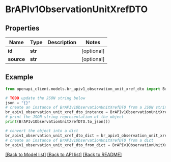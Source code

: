 # BrAPIv1ObservationUnitXrefDTO


## Properties

Name | Type | Description | Notes
------------ | ------------- | ------------- | -------------
**id** | **str** |  | [optional] 
**source** | **str** |  | [optional] 

## Example

```python
from openapi_client.models.br_apiv1_observation_unit_xref_dto import BrAPIv1ObservationUnitXrefDTO

# TODO update the JSON string below
json = "{}"
# create an instance of BrAPIv1ObservationUnitXrefDTO from a JSON string
br_apiv1_observation_unit_xref_dto_instance = BrAPIv1ObservationUnitXrefDTO.from_json(json)
# print the JSON string representation of the object
print(BrAPIv1ObservationUnitXrefDTO.to_json())

# convert the object into a dict
br_apiv1_observation_unit_xref_dto_dict = br_apiv1_observation_unit_xref_dto_instance.to_dict()
# create an instance of BrAPIv1ObservationUnitXrefDTO from a dict
br_apiv1_observation_unit_xref_dto_from_dict = BrAPIv1ObservationUnitXrefDTO.from_dict(br_apiv1_observation_unit_xref_dto_dict)
```
[[Back to Model list]](../README.md#documentation-for-models) [[Back to API list]](../README.md#documentation-for-api-endpoints) [[Back to README]](../README.md)


